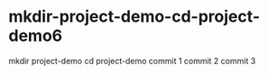 # mkdir-project-demo-cd-project-demo6
mkdir project-demo cd project-demo
commit 1
commit 2
commit 3
